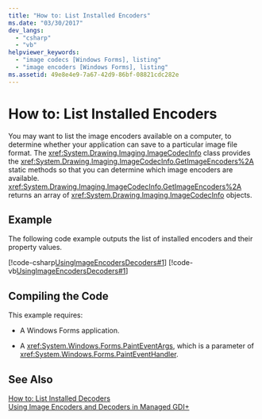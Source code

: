 ```yaml
---
title: "How to: List Installed Encoders"
ms.date: "03/30/2017"
dev_langs: 
  - "csharp"
  - "vb"
helpviewer_keywords: 
  - "image codecs [Windows Forms], listing"
  - "image encoders [Windows Forms], listing"
ms.assetid: 49e8e4e9-7a67-42d9-86bf-08821cdc282e
---
```

# How to: List Installed Encoders
You may want to list the image encoders available on a computer, to determine whether your application can save to a particular image file format. The <xref:System.Drawing.Imaging.ImageCodecInfo> class provides the <xref:System.Drawing.Imaging.ImageCodecInfo.GetImageEncoders%2A> static methods so that you can determine which image encoders are available. <xref:System.Drawing.Imaging.ImageCodecInfo.GetImageEncoders%2A> returns an array of <xref:System.Drawing.Imaging.ImageCodecInfo> objects.  
  
## Example  
 The following code example outputs the list of installed encoders and their property values.  
  
 [!code-csharp[UsingImageEncodersDecoders#1](../../../../samples/snippets/csharp/VS_Snippets_Winforms/UsingImageEncodersDecoders/CS/Form1.cs#1)]
 [!code-vb[UsingImageEncodersDecoders#1](../../../../samples/snippets/visualbasic/VS_Snippets_Winforms/UsingImageEncodersDecoders/VB/Form1.vb#1)]  
  
## Compiling the Code  
 This example requires:  
  
- A Windows Forms application.  
  
- A <xref:System.Windows.Forms.PaintEventArgs>, which is a parameter of <xref:System.Windows.Forms.PaintEventHandler>.  
  
## See Also  
 [How to: List Installed Decoders](../../../../docs/framework/winforms/advanced/how-to-list-installed-decoders.md)  
 [Using Image Encoders and Decoders in Managed GDI+](../../../../docs/framework/winforms/advanced/using-image-encoders-and-decoders-in-managed-gdi.md)
